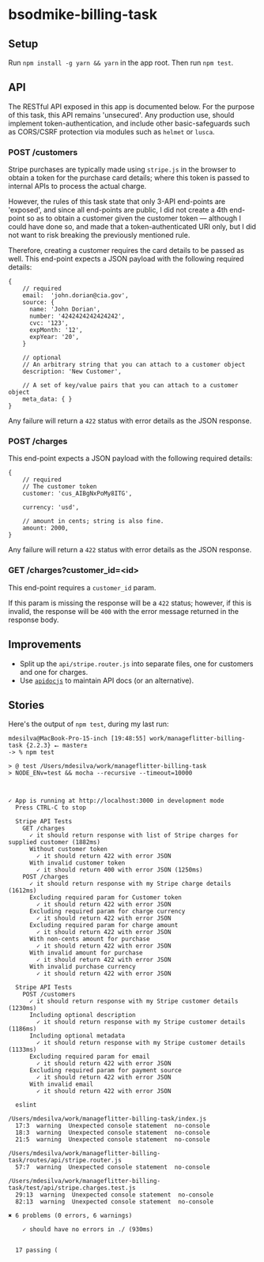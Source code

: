 # bsodmike-billing-task

## Setup

Run `npm install -g yarn && yarn` in the app root.  Then run `npm test`.

## API

The RESTful API exposed in this app is documented below.  For the purpose of this task, this API remains 'unsecured'.  Any production use, should implement token-authentication, and include other basic-safeguards such as CORS/CSRF protection via modules such as `helmet` or `lusca`.

### POST /customers
Stripe purchases are typically made using `stripe.js` in the browser to obtain a token for the purchase card details; where this token is passed to internal APIs to process the actual charge.

However, the rules of this task state that only 3-API end-points are 'exposed', and since all end-points are public, I did not create a 4th end-point so as to obtain a customer given the customer token &mdash; although I could have done so, and made that a token-authenticated URI only, but I did not want to risk breaking the previously mentioned rule.

Therefore, creating a customer requires the card details to be passed as well.  This end-point expects a JSON payload with the following required details:

```
{
    // required
    email:  'john.dorian@cia.gov',
    source: {
      name: 'John Dorian',
      number: '4242424242424242',
      cvc: '123',
      expMonth: '12',
      expYear: '20',
    }
    
    // optional
    // An arbitrary string that you can attach to a customer object
    description: 'New Customer',
    
    // A set of key/value pairs that you can attach to a customer object
    meta_data: { }
}
```

Any failure will return a `422` status with error details as the JSON response. 

### POST /charges

This end-point expects a JSON payload with the following required details:

```
{   
    // required
    // The customer token
    customer: 'cus_AIBgNxPoMy8ITG',
    
    currency: 'usd',
    
    // amount in cents; string is also fine.
    amount: 2000,
}
```

Any failure will return a `422` status with error details as the JSON response. 

### GET /charges?customer_id=\<id\>

This end-point requires a `customer_id` param. 
 
If this param is missing the response will be a `422` status; however, if this is invalid, the response will be `400` with the error message returned in the response body.

## Improvements

* Split up the `api/stripe.router.js` into separate files, one for customers and one for charges.
* Use [`apidocjs`](http://apidocjs.com/) to maintain API docs (or an alternative).

## Stories

Here's the output of `npm test`, during my last run:

```
mdesilva@MacBook-Pro-15-inch [19:48:55] work/manageflitter-billing-task {2.2.3} ⭠ master±
-> % npm test

> @ test /Users/mdesilva/work/manageflitter-billing-task
> NODE_ENv=test && mocha --recursive --timeout=10000



✓ App is running at http://localhost:3000 in development mode
  Press CTRL-C to stop

  Stripe API Tests
    GET /charges
      ✓ it should return response with list of Stripe charges for supplied customer (1882ms)
      Without customer token
        ✓ it should return 422 with error JSON
      With invalid customer token
        ✓ it should return 400 with error JSON (1250ms)
    POST /charges
      ✓ it should return response with my Stripe charge details (1612ms)
      Excluding required param for Customer token
        ✓ it should return 422 with error JSON
      Excluding required param for charge currency
        ✓ it should return 422 with error JSON
      Excluding required param for charge amount
        ✓ it should return 422 with error JSON
      With non-cents amount for purchase
        ✓ it should return 422 with error JSON
      With invalid amount for purchase
        ✓ it should return 422 with error JSON
      With invalid purchase currency
        ✓ it should return 422 with error JSON

  Stripe API Tests
    POST /customers
      ✓ it should return response with my Stripe customer details (1230ms)
      Including optional description
        ✓ it should return response with my Stripe customer details (1186ms)
      Including optional metadata
        ✓ it should return response with my Stripe customer details (1133ms)
      Excluding required param for email
        ✓ it should return 422 with error JSON
      Excluding required param for payment source
        ✓ it should return 422 with error JSON
      With invalid email
        ✓ it should return 422 with error JSON

  eslint

/Users/mdesilva/work/manageflitter-billing-task/index.js
  17:3  warning  Unexpected console statement  no-console
  18:3  warning  Unexpected console statement  no-console
  21:5  warning  Unexpected console statement  no-console

/Users/mdesilva/work/manageflitter-billing-task/routes/api/stripe.router.js
  57:7  warning  Unexpected console statement  no-console

/Users/mdesilva/work/manageflitter-billing-task/test/api/stripe.charges.test.js
  29:13  warning  Unexpected console statement  no-console
  82:13  warning  Unexpected console statement  no-console

✖ 6 problems (0 errors, 6 warnings)

    ✓ should have no errors in ./ (930ms)


  17 passing (
```